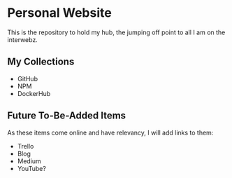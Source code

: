# Personal Website
This is the repository to hold my hub, the jumping off point to all I am on the interwebz.

## My Collections
* GitHub
* NPM
* DockerHub

## Future To-Be-Added Items
As these items come online and have relevancy, I will add links to them:
* Trello
* Blog
* Medium
* YouTube?
